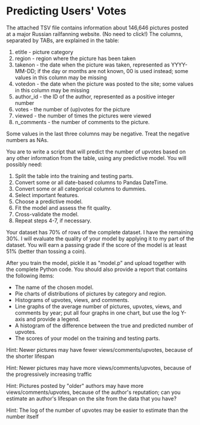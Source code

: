 # Predicting Users' Votes

The attached TSV file contains information about 146,646 pictures posted at a major Russian railfanning website. (No need to click!) The columns, separated by TABs, are explained in the table:

1. etitle - picture category
2. region - region where the picture has been taken
3. takenon - the date when the picture was taken, represented as YYYY-MM-DD; if the day or months are not known, 00 is used instead; some values in this column may be missing
4. votedon - the date when the picture was posted to the site; some values in this column may be missing
5. author_id - the ID of the author, represented as a positive integer number
6. votes - the number of (up)votes for the picture
7. viewed - the number of times the pictures were viewed
8. n_comments - the number of comments to the picture.

Some values in the last three columns may be negative. Treat the negative numbers as NAs.

You are to write a script that will predict the number of upvotes based on any other information from the table, using any predictive model. You will possibly need:

1. Split the table into the training and testing parts.
2. Convert some or all date-based columns to Pandas DateTime.
3. Convert some or all categorical columns to dummies.
4. Select important features.
5. Choose a predictive model.
6. Fit the model and assess the fit quality.
7. Cross-validate the model.
8. Repeat steps 4-7, if necessary.

Your dataset has 70% of rows of the complete dataset. I have the remaining 30%. I will evaluate the quality of your model by applying it to my part of the dataset. You will earn a passing grade if the score of the model is at least 51% (better than tossing a coin).

After you train the model, pickle it as "model.p" and upload together with the complete Python code. You should also provide a report that contains the following items:

- The name of the chosen model.
- Pie charts of distributions of pictures by category and region.
- Histograms of upvotes, views, and comments.
- Line graphs of the average number of pictures, upvotes, views, and comments by year; put all four graphs in one chart, but use the log Y-axis and provide a legend.
- A histogram of the difference between the true and predicted number of upvotes.
- The scores of your model on the training and testing parts.

Hint: Newer pictures may have fewer views/comments/upvotes, because of the shorter lifespan

Hint: Newer pictures may have more views/comments/upvotes, because of the progressively increasing traffic

Hint: Pictures posted by "older" authors may have more views/comments/upvotes, because of the author's reputation; can you estimate an author's lifespan on the site from the data that you have?

Hint: The log of the number of upvotes may be easier to estimate than the number itself


